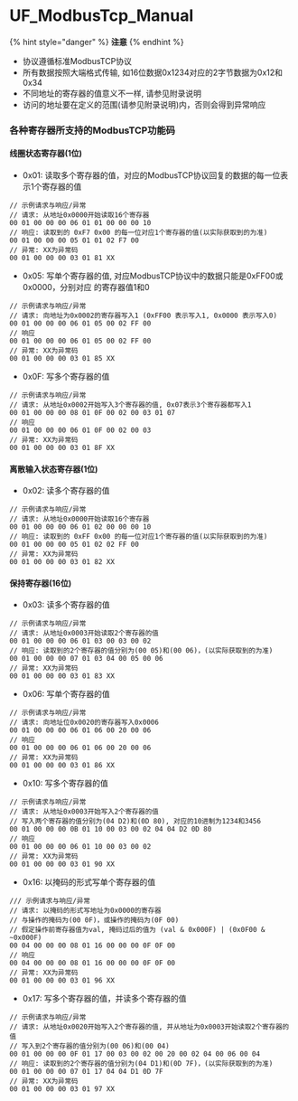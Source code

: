 # UF\_ModbusTcp\_Manual

{% hint style="danger" %}
~~**注意**~~
{% endhint %}

* 协议遵循标准ModbusTCP协议
* 所有数据按照⼤端格式传输, 如16位数据0x1234对应的2字节数据为0x12和0x34
* 不同地址的寄存器的值意义不⼀样, 请参⻅附录说明&#x20;
* 访问的地址要在定义的范围(请参⻅附录说明)内，否则会得到异常响应





### 各种寄存器所⽀持的ModbusTCP功能码

#### 线圈状态寄存器(1位)

* 0x01: 读取多个寄存器的值，对应的ModbusTCP协议回复的数据的每⼀位表⽰1个寄存器的值

```
// ⽰例请求与响应/异常
// 请求: 从地址0x0000开始读取16个寄存器
00 01 00 00 00 06 01 01 00 00 00 10
// 响应: 读取到的 0xF7 0x00 的每⼀位对应1个寄存器的值(以实际获取到的为准)
00 01 00 00 00 05 01 01 02 F7 00
// 异常: XX为异常码
00 01 00 00 00 03 01 81 XX
```

* 0x05: 写单个寄存器的值, 对应ModbusTCP协议中的数据只能是0xFF00或0x0000，分别对应 的寄存器值1和0

```
// ⽰例请求与响应/异常
// 请求: 向地址为0x0002的寄存器写⼊1 (0xFF00 表⽰写⼊1, 0x0000 表⽰写⼊0)
00 01 00 00 00 06 01 05 00 02 FF 00
// 响应
00 01 00 00 00 06 01 05 00 02 FF 00
// 异常: XX为异常码
00 01 00 00 00 03 01 85 XX
```

* 0x0F: 写多个寄存器的值

```
// ⽰例请求与响应/异常
// 请求: 从地址0x0002开始写⼊3个寄存器的值, 0x07表⽰3个寄存器都写⼊1
00 01 00 00 00 08 01 0F 00 02 00 03 01 07
// 响应
00 01 00 00 00 06 01 0F 00 02 00 03
// 异常: XX为异常码
00 01 00 00 00 03 01 8F XX
```



#### 离散输⼊状态寄存器(1位)

* 0x02: 读多个寄存器的值

```
// ⽰例请求与响应/异常
// 请求: 从地址0x0000开始读取16个寄存器
00 01 00 00 00 06 01 02 00 00 00 10
// 响应: 读取到的 0xFF 0x00 的每⼀位对应1个寄存器的值(以实际获取到的为准)
00 01 00 00 00 05 01 02 02 FF 00
// 异常: XX为异常码
00 01 00 00 00 03 01 82 XX
```

#### 保持寄存器(16位)

* 0x03: 读多个寄存器的值

```
// ⽰例请求与响应/异常
// 请求: 从地址0x0003开始读取2个寄存器的值
00 01 00 00 00 06 01 03 00 03 00 02
// 响应: 读取到的2个寄存器的值分别为(00 05)和(00 06)，(以实际获取到的为准)
00 01 00 00 00 07 01 03 04 00 05 00 06
// 异常: XX为异常码
00 01 00 00 00 03 01 83 XX
```

* 0x06: 写单个寄存器的值

```
// ⽰例请求与响应/异常
// 请求: 向地址位0x0020的寄存器写⼊0x0006
00 01 00 00 00 06 01 06 00 20 00 06
// 响应
00 01 00 00 00 06 01 06 00 20 00 06
// 异常: XX为异常码
00 01 00 00 00 03 01 86 XX
```

* 0x10: 写多个寄存器的值

```
// ⽰例请求与响应/异常
// 请求: 从地址0x0003开始写⼊2个寄存器的值
// 写⼊两个寄存器的值分别为(04 D2)和(0D 80), 对应的10进制为1234和3456
00 01 00 00 00 0B 01 10 00 03 00 02 04 04 D2 0D 80
// 响应
00 01 00 00 00 06 01 10 00 03 00 02
// 异常: XX为异常码
00 01 00 00 00 03 01 90 XX
```

* 0x16: 以掩码的形式写单个寄存器的值

```
/// ⽰例请求与响应/异常
// 请求: 以掩码的形式写地址为0x0000的寄存器
// 与操作的掩码为(00 0F)，或操作的掩码为(0F 00)
// 假定操作前寄存器值为val, 掩码过后的值为 (val & 0x000F) | (0x0F00 & ~0x000F)
00 04 00 00 00 08 01 16 00 00 00 0F 0F 00
// 响应
00 04 00 00 00 08 01 16 00 00 00 0F 0F 00
// 异常: XX为异常码
00 01 00 00 00 03 01 96 XX
```

* 0x17: 写多个寄存器的值，并读多个寄存器的值

```
// ⽰例请求与响应/异常
// 请求: 从地址0x0020开始写⼊2个寄存器的值, 并从地址为0x0003开始读取2个寄存器的值
// 写⼊到2个寄存器的值分别为(00 06)和(00 04)
00 01 00 00 00 0F 01 17 00 03 00 02 00 20 00 02 04 00 06 00 04
// 响应: 读取到的2个寄存器的值分别为(04 D1)和(0D 7F)，(以实际获取到的为准)
00 01 00 00 00 07 01 17 04 04 D1 0D 7F
// 异常: XX为异常码
00 01 00 00 00 03 01 97 XX
```

















